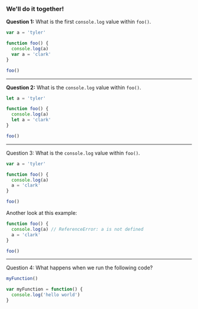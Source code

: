 ### We'll do it together!

**Question 1:** What is the first `console.log` value within `foo()`.

```js
var a = 'tyler'

function foo() {
  console.log(a)
  var a = 'clark'
}

foo()
```

---

**Question 2:** What is the `console.log` value within `foo()`.

```js
let a = 'tyler'

function foo() {
  console.log(a)
  let a = 'clark'
}

foo()
```

---

Question 3: What is the `console.log` value within `foo()`.

```js
var a = 'tyler'

function foo() {
  console.log(a)
  a = 'clark'
}

foo()
```

Another look at this example:

```js
function foo() {
  console.log(a) // ReferenceError: a is not defined
  a = 'clark'
}

foo()
```

---

Question 4: What happens when we run the following code?

```js
myFunction()

var myFunction = function() {
  console.log('hello world')
}
```
